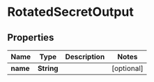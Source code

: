 

# RotatedSecretOutput

## Properties

Name | Type | Description | Notes
------------ | ------------- | ------------- | -------------
**name** | **String** |  |  [optional]



